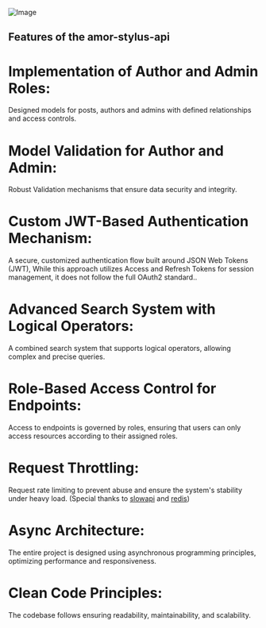 ![Image](https://github.com/user-attachments/assets/dfe9abf6-5fff-454f-9c67-34c2e466d8a6)

## Features of the amor-stylus-api

# Implementation of Author and Admin Roles:
Designed models for posts, authors and admins with defined relationships and access controls.

# Model Validation for Author and Admin:
Robust Validation mechanisms that ensure data security and integrity.

# Custom JWT-Based Authentication Mechanism:
A secure, customized authentication flow built around JSON Web Tokens (JWT), While this approach utilizes Access and Refresh Tokens for session management, it does not follow the full OAuth2 standard..

# Advanced Search System with Logical Operators:
A combined search system that supports logical operators, allowing complex and precise queries.

# Role-Based Access Control for Endpoints:
Access to endpoints is governed by roles, ensuring that users can only access resources according to their assigned roles.

# Request Throttling:
Request rate limiting to prevent abuse and ensure the system's stability under heavy load. (Special thanks to [slowapi](https://github.com/laurentS/slowapi) and [redis](https://github.com/redis/redis))

# Async Architecture:
The entire project is designed using asynchronous programming principles, optimizing performance and responsiveness.

# Clean Code Principles:
The codebase follows ensuring readability, maintainability, and scalability.
